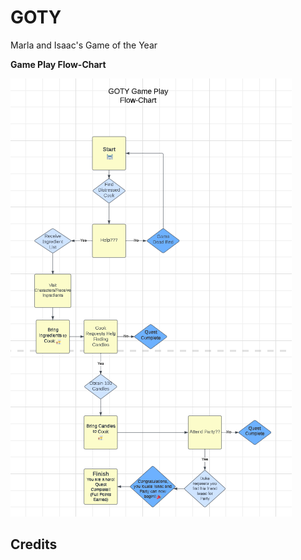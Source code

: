 # GOTY
Marla and Isaac's Game of the Year


**Game Play Flow-Chart**

![GOTY Game Play Flow-Chart](./Assets/GOTYFlowChart.png)

## Credits

